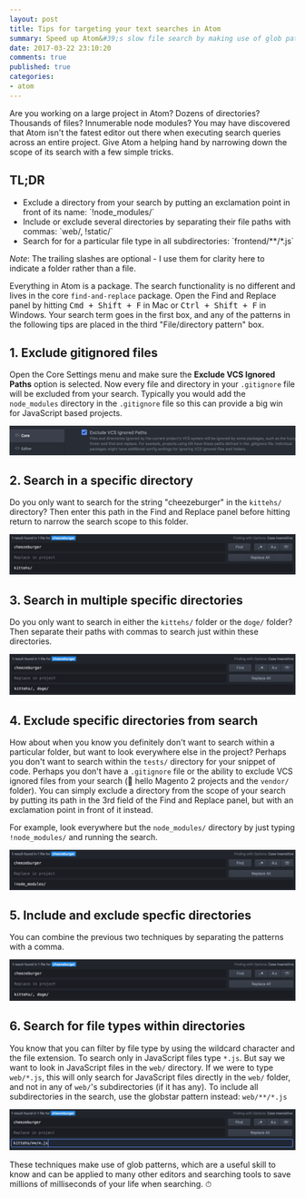 ```yaml
---
layout: post
title: Tips for targeting your text searches in Atom
summary: Speed up Atom&#39;s slow file search by making use of glob patterns.
date: 2017-03-22 23:10:20
comments: true
published: true
categories:
- atom
---
```


Are you working on a large project in Atom? Dozens of directories? Thousands of files? Innumerable node modules? You may have discovered that Atom isn't the fatest editor out there when executing search queries across an entire project. Give Atom a helping hand by narrowing down the scope of its search with a few simple tricks.

<div class="tldr">
    <h2>TL;DR</h2>
    <ul>
        <li>Exclude a directory from your search by putting an exclamation point in front of its name: `!node_modules/`</li>
        <li>Include or exclude several directories by separating their file paths with commas: `web/, !static/`</li>
        <li>Search for for a particular file type in all subdirectories: `frontend/**/*.js`</li>
   </ul>
</div>

_Note_: The trailing slashes are optional - I use them for clarity here to indicate a folder rather than a file.

Everything in Atom is a package. The search functionality is no different and lives in the core `find-and-replace` package. Open the Find and Replace panel by hitting <kbd>Cmd + Shift + F</kbd> in Mac or <kbd>Ctrl + Shift + F</kbd> in Windows. Your search term goes in the first box, and any of the patterns in the following tips are placed in the third "File/directory pattern" box.

## 1. Exclude gitignored files

Open the Core Settings menu and make sure the **Exclude VCS Ignored Paths** option is selected. Now every file and directory in your `.gitignore` file will be excluded from your search. Typically you would add the `node_modules` directory in the `.gitignore` file so this can provide a big win for JavaScript based projects.

![Exclude VCS Ignored Paths setting](/assets/VCS-setting.png "Exclude VCS Ignored Paths setting")

## 2. Search in a specific directory

Do you only want to search for the string "cheezeburger" in the `kittehs/` directory? Then enter this path in the Find and Replace panel before hitting return to narrow the search scope to this folder.

![Search only in this directory example](/assets/only-dir.png "Search only in this directory example")

## 3. Search in multiple specific directories

Do you only want to search in either the `kittehs/` folder or the `doge/` folder? Then separate their paths with commas to search just within these directories.

![Search in multiple directories example](/assets/multi-dir.png "Search in multiple directories example")

## 4. Exclude specific directories from search

How about when you know you definitely don't want to search within a particular folder, but want to look everywhere else in the project? Perhaps you don't want to search within the `tests/` directory for your snippet of code. Perhaps you don't have a `.gitignore` file or the ability to exclude VCS ignored files from your search (👋 hello Magento 2 projects and the `vendor/` folder). You can simply exclude a directory from the scope of your search by putting its path in the 3rd field of the Find and Replace panel, but with an exclamation point in front of it instead.

For example, look everywhere but the `node_modules/` directory by just typing `!node_modules/` and running the search.

![Exclude a directory example](/assets/not-dir.png "Exclude a directory example")

## 5. Include and exclude specfic directories

You can combine the previous two techniques by separating the patterns with a comma.

![Combining including and excluding patterns example](/assets/multi-dir.png "Combining including and excluding patterns example")

## 6. Search for file types within directories

You know that you can filter by file type by using the wildcard character and the file extension. To search only in JavaScript files type `*.js`. But say we want to look in JavaScript files in the `web/` directory. If we were to type `web/*.js`, this will only search for JavaScript files directly in the `web/` folder, and not in any of `web/`'s subdirectories (if it has any). To include all subdirectories in the search, use the globstar pattern instead: `web/**/*.js`

![File types with glob pattern example](/assets/glob.png "File types with glob pattern example")

These techniques make use of glob patterns, which are a useful skill to know and can be applied to many other editors and searching tools to save millions of milliseconds of your life when searching. ⏱


